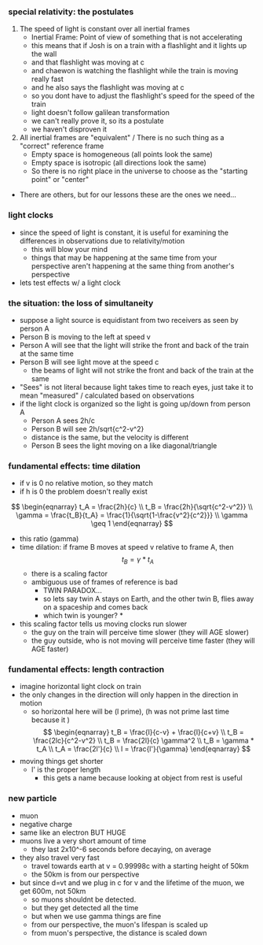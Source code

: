 ### special relativity: the postulates
1. The speed of light is constant over all inertial frames
	* Inertial Frame: Point of view of something that is not accelerating
	* this means that if Josh is on a train with a flashlight and it lights up the wall
	* and that flashlight was moving at c
	* and chaewon is watching the flashlight while the train is moving really fast
	* and he also says the flashlight was moving at c
	* so you dont have to adjust the flashlight's speed for the speed of the train
	* light doesn't follow galilean transformation
	* we can't really prove it, so its a postulate
	* we haven't disproven it
2. All inertial frames are "equivalent" / There is no such thing as a "correct" reference frame
	* Empty space is homogeneous (all points look the same)
	* Empty space is isotropic (all directions look the same)
	* So there is no right place in the universe to choose as the "starting point" or "center"
* There are others, but for our lessons these are the ones we need...
### light clocks
* since the speed of light is constant, it is useful for examining the differences in observations due to relativity/motion
	* this will blow your mind
	* things that may be happening at the same time from your perspective aren't happening at the same thing from another's perspective
* lets test effects w/ a light clock
### the situation: the loss of simultaneity
* suppose a light source is equidistant from two receivers as seen by person A
* Person B is moving to the left at speed v
* Person A will see that the light will strike the front and back of the train at the same time
* Person B will see light move at the speed c
	* the beams of light will not strike the front and back of the train at the same 
* "Sees" is not literal because light takes time to reach eyes, just take it to mean "measured" / calculated based on observations
* if the light clock is organized so the light is going up/down from person A
	* Person A sees 2h/c
	* Person B will see 2h/sqrt{c^2-v^2}
	* distance is the same, but the velocity is different
	* Person B sees the light moving on a like diagonal/triangle
### fundamental effects: time dilation
* if v is 0 no relative motion, so they match
* if h is 0 the problem doesn't really exist

$$
\begin{eqnarray}
t_A = \frac{2h}{c} \\
t_B = \frac{2h}{\sqrt{c^2-v^2}} \\
\gamma = \frac{t_B}{t_A} = \frac{1}{\sqrt{1-\frac{v^2}{c^2}}} \\
\gamma \geq 1
\end{eqnarray}
$$

* this ratio (gamma) 
* time dilation: if frame B moves at speed v relative to frame A, then $$ t_B = \gamma * t_A$$
	* there is a scaling factor
	* ambiguous use of frames of reference is bad
		* TWIN PARADOX...
		* so lets say twin A stays on Earth, and the other twin B, flies away on a spaceship and comes back
		* which twin is younger?
			* 
* this scaling factor tells us moving clocks run slower
	* the guy on the train will perceive time slower (they will AGE slower)
	* the guy outside, who is not moving will perceive time faster (they will AGE faster)

### fundamental effects: length contraction
* imagine horizontal light clock on train
* the only changes in the direction will only happen in the direction in motion
	* so horizontal here will be (l prime), (h was not prime last time because it )
$$
\begin{eqnarray}
t_B = \frac{l}{c-v} + \frac{l}{c+v} \\
t_B = \frac{2lc}{c^2-v^2} \\
t_B = \frac{2l}{c} \gamma^2 \\
t_B = \gamma * t_A \\
t_A = \frac{2l'}{c} \\
l = \frac{l'}{\gamma}
\end{eqnarray}
$$
* moving things get shorter
	* l' is the proper length
		* this gets a name because looking at object from rest is useful
### new particle
* muon
* negative charge
* same like an electron BUT HUGE
* muons live a very short amount of time
	* they last 2x10^-6 seconds before decaying, on average
* they also travel very fast
	* travel towards earth at v = 0.99998c with a starting height of 50km
	* the 50km is from our perspective
* but since d=vt and we plug in c for v and the lifetime of the muon, we get 600m, not 50km
	* so muons shouldnt be detected.
	* but they get detected all the time
	* but when we use gamma things are fine
	* from our perspective, the muon's lifespan is scaled up
	* from muon's perspective, the distance is scaled down